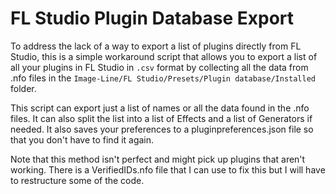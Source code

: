 # FL Studio Plugin Database Export

To address the lack of a way to export a list of plugins directly from FL Studio, this is a simple workaround script that allows you to export a list of all your plugins in FL Studio in `.csv` format by collecting all the data from .nfo files in the `Image-Line/FL Studio/Presets/Plugin database/Installed` folder. 

This script can export just a list of names or all the data found in the .nfo files. It can also split the list into a list of Effects and a list of Generators if needed. It also saves your preferences to a pluginpreferences.json file so that you don't have to find it again.

Note that this method isn't perfect and might pick up plugins that aren't working. There is a VerifiedIDs.nfo file that I can use to fix this but I will have to restructure some of the code.
